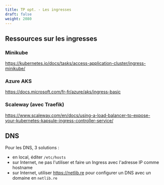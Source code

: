 ```yaml
---
title: TP opt. - Les ingresses
draft: false
weight: 2080
---
```


## Ressources sur les ingresses

### Minikube
https://kubernetes.io/docs/tasks/access-application-cluster/ingress-minikube/

### Azure AKS
https://docs.microsoft.com/fr-fr/azure/aks/ingress-basic

### Scaleway (avec Traefik)
https://www.scaleway.com/en/docs/using-a-load-balancer-to-expose-your-kubernetes-kapsule-ingress-controller-service/


## DNS

Pour les DNS, 3 solutions :
- en local, éditer `/etc/hosts`
- sur Internet, ne pas l'utiliser et faire un Ingress avec l'adresse IP comme hostname
- sur Internet, utiliser <https://netlib.re> pour configurer un DNS avec un domaine en `netlib.re`